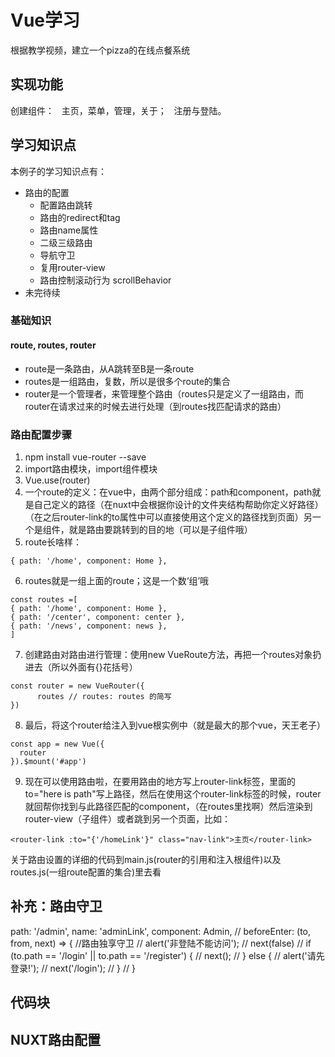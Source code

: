 
# Vue学习   
根据教学视频，建立一个pizza的在线点餐系统
## 实现功能
创建组件：  
主页，菜单，管理，关于；  
注册与登陆。  
## 学习知识点
本例子的学习知识点有：  
- 路由的配置
  - 配置路由跳转
  - 路由的redirect和tag
  - 路由name属性
  - 二级三级路由
  - 导航守卫
  - 复用router-view
  - 路由控制滚动行为 scrollBehavior
-  未完待续
### 基础知识
#### route, routes, router
- route是一条路由，从A跳转至B是一条route
- routes是一组路由，复数，所以是很多个route的集合
- router是一个管理者，来管理整个路由（routes只是定义了一组路由，而router在请求过来的时候去进行处理（到routes找匹配请求的路由）
### 路由配置步骤
1. npm install vue-router --save
2. import路由模块，import组件模块
3. Vue.use(router)
4. 一个route的定义：在vue中，由两个部分组成：path和component，path就是自己定义的路径（在nuxt中会根据你设计的文件夹结构帮助你定义好路径）（在之后router-link的to属性中可以直接使用这个定义的路径找到页面）另一个是组件，就是路由要跳转到的目的地（可以是子组件哦）
5. route长啥样：
```
{ path: '/home', component: Home },
```
6. routes就是一组上面的route；这是一个数‘组’哦 
```
const routes =[  
{ path: '/home', component: Home },  
{ path: '/center', component: center },  
{ path: '/news', component: news },  
]
```
7. 创建路由对路由进行管理：使用new VueRoute方法，再把一个routes对象扔进去（所以外面有{}花括号）
```
const router = new VueRouter({
      routes // routes: routes 的简写
})
```
8. 最后，将这个router给注入到vue根实例中（就是最大的那个vue，天王老子）
```
const app = new Vue({
  router
}).$mount('#app')
```
9. 现在可以使用路由啦，在要用路由的地方写上router-link标签，里面的to="here is path"写上路径，然后在使用这个router-link标签的时候，router就回帮你找到与此路径匹配的component，（在routes里找啊）然后渲染到router-view（子组件）或者跳到另一个页面，比如：
```
<router-link :to="{'/homeLink'}" class="nav-link">主页</router-link>
```
关于路由设置的详细的代码到main.js(router的引用和注入根组件)以及routes.js(一组route配置的集合)里去看

## 补充：路由守卫
 path: '/admin', name: 'adminLink', component: Admin,
    // beforeEnter: (to, from, next) => {
    //路由独享守卫
    // alert('非登陆不能访问');
    // next(false)
    //   if (to.path == '/login' || to.path == '/register') {
    //     next();
    //   } else {
    //     alert('请先登录!');
    //     next('/login');
    //   }
    // }
## 代码块

## NUXT路由配置
